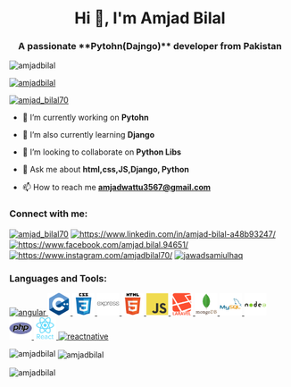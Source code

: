 <h1 align="center">Hi 👋, I'm Amjad Bilal</h1>
<h3 align="center">A passionate **Pytohn(Dajngo)** developer from Pakistan</h3>

<p align="left"> <img src="https://komarev.com/ghpvc/?username=amjadbilal&label=Profile%20views&color=0e75b6&style=flat" alt="amjadbilal" /> </p>

<p align="left"> <a href="https://github.com/ryo-ma/github-profile-trophy"><img src="https://github-profile-trophy.vercel.app/?username=amjadbilal" alt="amjadbilal" /></a> </p>

<p align="left"> <a href="https://twitter.com/amjad_bilal70" target="blank"><img src="https://img.shields.io/twitter/follow/amjad_bilal70?logo=twitter&style=for-the-badge" alt="amjad_bilal70" /></a> </p>

- 🔭 I’m currently working on **Pytohn**

- 🌱 I’m also currently learning **Django**

- 👯 I’m looking to collaborate on **Python Libs**

- 💬 Ask me about **html,css,JS,Django, Python**

- 📫 How to reach me **amjadwattu3567@gmail.com**

<h3 align="left">Connect with me:</h3>
<p align="left">
<a href="https://twitter.com/amjad_bilal70" target="blank"><img align="center" src="https://raw.githubusercontent.com/rahuldkjain/github-profile-readme-generator/master/src/images/icons/Social/twitter.svg" alt="amjad_bilal70" height="30" width="40" /></a>
<a href="https://linkedin.com/in/https://www.linkedin.com/in/amjad-bilal-a48b93247/" target="blank"><img align="center" src="https://raw.githubusercontent.com/rahuldkjain/github-profile-readme-generator/master/src/images/icons/Social/linked-in-alt.svg" alt="https://www.linkedin.com/in/amjad-bilal-a48b93247/" height="30" width="40" /></a>
<a href="https://fb.com/https://www.facebook.com/amjad.bilal.94651/" target="blank"><img align="center" src="https://raw.githubusercontent.com/rahuldkjain/github-profile-readme-generator/master/src/images/icons/Social/facebook.svg" alt="https://www.facebook.com/amjad.bilal.94651/" height="30" width="40" /></a>
<a href="https://instagram.com/https://www.instagram.com/amjadbilal70/" target="blank"><img align="center" src="https://raw.githubusercontent.com/rahuldkjain/github-profile-readme-generator/master/src/images/icons/Social/instagram.svg" alt="https://www.instagram.com/amjadbilal70/" height="30" width="40" /></a>
<a href="https://www.codechef.com/users/jawadsamiulhaq" target="blank"><img align="center" src="https://cdn.jsdelivr.net/npm/simple-icons@3.1.0/icons/codechef.svg" alt="jawadsamiulhaq" height="30" width="40" /></a>
</p>

<h3 align="left">Languages and Tools:</h3>
<p align="left"> <a href="https://angular.io" target="_blank" rel="noreferrer"> <img src="https://angular.io/assets/images/logos/angular/angular.svg" alt="angular" width="40" height="40"/> </a> <a href="https://www.w3schools.com/cpp/" target="_blank" rel="noreferrer"> <img src="https://raw.githubusercontent.com/devicons/devicon/master/icons/cplusplus/cplusplus-original.svg" alt="cplusplus" width="40" height="40"/> </a> <a href="https://www.w3schools.com/css/" target="_blank" rel="noreferrer"> <img src="https://raw.githubusercontent.com/devicons/devicon/master/icons/css3/css3-original-wordmark.svg" alt="css3" width="40" height="40"/> </a> <a href="https://expressjs.com" target="_blank" rel="noreferrer"> <img src="https://raw.githubusercontent.com/devicons/devicon/master/icons/express/express-original-wordmark.svg" alt="express" width="40" height="40"/> </a> <a href="https://www.w3.org/html/" target="_blank" rel="noreferrer"> <img src="https://raw.githubusercontent.com/devicons/devicon/master/icons/html5/html5-original-wordmark.svg" alt="html5" width="40" height="40"/> </a> <a href="https://developer.mozilla.org/en-US/docs/Web/JavaScript" target="_blank" rel="noreferrer"> <img src="https://raw.githubusercontent.com/devicons/devicon/master/icons/javascript/javascript-original.svg" alt="javascript" width="40" height="40"/> </a> <a href="https://laravel.com/" target="_blank" rel="noreferrer"> <img src="https://raw.githubusercontent.com/devicons/devicon/master/icons/laravel/laravel-plain-wordmark.svg" alt="laravel" width="40" height="40"/> </a> <a href="https://www.mongodb.com/" target="_blank" rel="noreferrer"> <img src="https://raw.githubusercontent.com/devicons/devicon/master/icons/mongodb/mongodb-original-wordmark.svg" alt="mongodb" width="40" height="40"/> </a> <a href="https://www.mysql.com/" target="_blank" rel="noreferrer"> <img src="https://raw.githubusercontent.com/devicons/devicon/master/icons/mysql/mysql-original-wordmark.svg" alt="mysql" width="40" height="40"/> </a> <a href="https://nodejs.org" target="_blank" rel="noreferrer"> <img src="https://raw.githubusercontent.com/devicons/devicon/master/icons/nodejs/nodejs-original-wordmark.svg" alt="nodejs" width="40" height="40"/> </a> <a href="https://www.php.net" target="_blank" rel="noreferrer"> <img src="https://raw.githubusercontent.com/devicons/devicon/master/icons/php/php-original.svg" alt="php" width="40" height="40"/> </a> <a href="https://reactjs.org/" target="_blank" rel="noreferrer"> <img src="https://raw.githubusercontent.com/devicons/devicon/master/icons/react/react-original-wordmark.svg" alt="react" width="40" height="40"/> </a> <a href="https://reactnative.dev/" target="_blank" rel="noreferrer"> <img src="https://reactnative.dev/img/header_logo.svg" alt="reactnative" width="40" height="40"/> </a> </p>

<p><img align="left" src="https://github-readme-stats.vercel.app/api/top-langs?username=amjadbilal&show_icons=true&locale=en&layout=compact" alt="amjadbilal" /></p>

<p>&nbsp;<img align="center" src="https://github-readme-stats.vercel.app/api?username=amjadbilal&show_icons=true&locale=en" alt="amjadbilal" /></p>

<p><img align="center" src="https://github-readme-streak-stats.herokuapp.com/?user=amjadbilal&" alt="amjadbilal" /></p>
